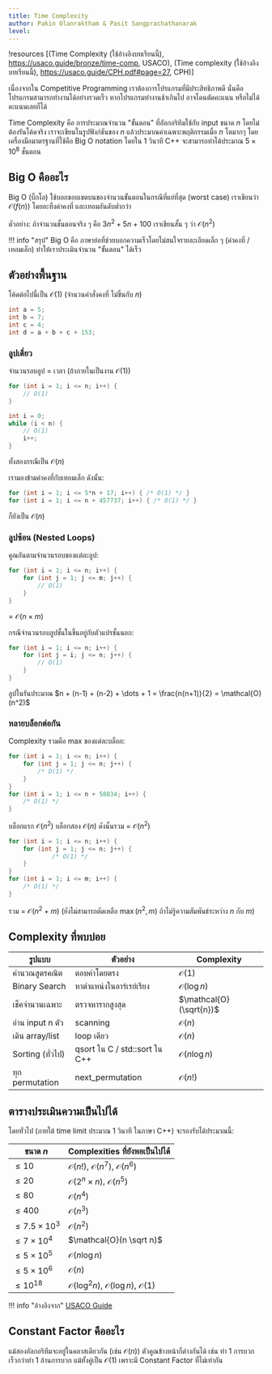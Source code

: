 ```yaml
---
title: Time Complexity
author: Pakin Olanraktham & Pasit Sangprachathanarak
level: 
---
```


!resources [(Time Complexity (ใช้อ้างอิงบทเรียนนี้), https://usaco.guide/bronze/time-comp, USACO), (Time complexity (ใช้อ้างอิงบทเรียนนี้), https://usaco.guide/CPH.pdf#page=27, CPH)]

เนื่องจากใน Competitive Programming เราต้องการโปรแกรมที่มีประสิทธิภาพดี นั่นคือโปรแกรมสามารถทำงานได้อย่างรวดเร็ว หากโปรแกรมทำงานช้าเกินไป อาจโดนตัดคะแนน หรือไม่ได้คะแนนเลยก็ได้

Time Complexity คือ การประมาณจำนวน "ขั้นตอน" ที่อัลกอริทึมใช้กับ input ขนาด $n$ โดยไม่ต้องรันโค้ดจริง เราจะเขียนในรูปฟังก์ชันของ $n$ แล้วประมาณค่าเฉพาะพฤติกรรมเมื่อ $n$ โตมากๆ โดยเครื่องมือมาตรฐานที่ใช้คือ Big O notation โดยใน 1 วินาที C++ จะสามารถทำได้ประมาณ $5\times 10^8$ ขั้นตอน

## Big O คืออะไร

Big O (บิ๊กโอ) ใช้บอกขอบเขตบนของจำนวนขั้นตอนในกรณีที่แย่ที่สุด (worst case) เราเขียนว่า $\mathcal{O}(f(n))$ โดยละทิ้งค่าคงที่ และเทอมอันดับต่ำกว่า

ตัวอย่าง: ถ้าจำนวนขั้นตอนจริง ๆ คือ $3n^2 + 5n + 100$ เราเขียนสั้น ๆ ว่า $\mathcal{O}(n^2)$

!!! info "สรุป"
    Big O คือ ภาษาย่อที่ช่วยบอกความเร็วโดยไม่สนใจรายละเอียดเล็ก ๆ (ค่าคงที่ / เทอมเล็ก) ทำให้เราประเมินจำนวน "ขั้นตอน" ได้เร็ว

## ตัวอย่างพื้นฐาน

โค้ดต่อไปนี้เป็น $\mathcal{O}(1)$ (จำนวนคำสั่งคงที่ ไม่ขึ้นกับ $n$)

```cpp
int a = 5;
int b = 7;
int c = 4;
int d = a + b + c + 153;
```

### ลูปเดี่ยว

จำนวนรอบลูป = เวลา (ถ้าภายในเป็นงาน $\mathcal{O}(1)$)

```cpp
for (int i = 1; i <= n; i++) {
    // O(1)
}

int i = 0;
while (i < n) {
    // O(1)
    i++;
}
```

ทั้งสองกรณีเป็น $\mathcal{O}(n)$

เรามองข้ามค่าคงที่กับเทอมเล็ก ดังนั้น:

```cpp
for (int i = 1; i <= 5*n + 17; i++) { /* O(1) */ }
for (int i = 1; i <= n + 457737; i++) { /* O(1) */ }
```

ก็ยังเป็น $\mathcal{O}(n)$

### ลูปซ้อน (Nested Loops)

คูณกันตามจำนวนรอบของแต่ละลูป:

```cpp
for (int i = 1; i <= n; i++) {
    for (int j = 1; j <= m; j++) {
        // O(1)
    }
}
```

= $\mathcal{O}(n\times m)$

กรณีจำนวนรอบลูปชั้นในขึ้นอยู่กับตัวแปรชั้นนอก:

```cpp
for (int i = 1; i <= n; i++) {
    for (int j = i; j <= n; j++) {
        // O(1)
    }
}
```

ลูปในรันประมาณ $n + (n-1) + (n-2) + \dots + 1 = \frac{n(n+1)}{2} = \mathcal{O}(n^2)$

### หลายบล็อกต่อกัน

Complexity รวมคือ max ของแต่ละบล็อก:

```cpp
for (int i = 1; i <= n; i++) {
    for (int j = 1; j <= n; j++) { 
        /* O(1) */ 
    }
}
for (int i = 1; i <= n + 58834; i++) { 
    /* O(1) */ 
}
```

บล็อกแรก $\mathcal{O}(n^2)$ บล็อกสอง $\mathcal{O}(n)$ ดังนั้นรวม = $\mathcal{O}(n^2)$

```cpp
for (int i = 1; i <= n; i++) {
    for (int j = 1; j <= n; j++) {
            /* O(1) */ 
    }
}
for (int i = 1; i <= m; i++) {
    /* O(1) */ 
}
```

รวม = $\mathcal{O}(n^2 + m)$ (ยังไม่สามารถตัดเหลือ $\max(n^2, m)$ ถ้าไม่รู้ความสัมพันธ์ระหว่าง $n$ กับ $m$)

## Complexity ที่พบบ่อย

| รูปแบบ | ตัวอย่าง | Complexity |
|--------|----------|------------|
| คำนวณสูตรคณิต | ตอบค่าโดยตรง | $\mathcal{O}(1)$ |
| Binary Search | หาตำแหน่งในอาร์เรย์เรียง | $\mathcal{O}(\log n)$ |
| เช็คจำนวนเฉพาะ | ตรวจหารากสูงสุด | $\mathcal{O}(\sqrt{n})$ |
| อ่าน input n ตัว | scanning | $\mathcal{O}(n)$ |
| เดิน array/list | loop เดียว | $\mathcal{O}(n)$ |
| Sorting (ทั่วไป) |  qsort ใน C / std::sort ใน C++ | $\mathcal{O}(n \log n)$ |
| ทุก permutation | next_permutation | $\mathcal{O}(n!)$ |

## ตารางประเมินความเป็นไปได้

โดยทั่วไป (ภายใต้ time limit ประมาณ 1 วินาที ในภาษา C++) จะรองรับได้ประมาณนี้:

| ขนาด $n$ | Complexities ที่ยังพอเป็นไปได้ |
|--------------------|----------------------------------|
| $\le 10$ | $\mathcal{O}(n!)$, $\mathcal{O}(n^7)$, $\mathcal{O}(n^6)$ |
| $\le 20$ | $\mathcal{O}(2^n\times n)$, $\mathcal{O}(n^5)$ |
| $\le 80$ | $\mathcal{O}(n^4)$ |
| $\le 400$ | $\mathcal{O}(n^3)$ |
| $\le 7.5 \times 10^3$ | $\mathcal{O}(n^2)$ |
| $\le 7 \times 10^4$ | $\mathcal{O}(n \sqrt n)$ |
| $\le 5 \times 10^5$ | $\mathcal{O}(n \log n)$ |
| $\le 5 \times 10^6$ | $\mathcal{O}(n)$ |
| $\le 10^{18}$ | $\mathcal{O}(\log^2 n)$, $\mathcal{O}(\log n)$, $\mathcal{O}(1)$ |

!!! info "อ้างอิงจาก"
    [USACO Guide](https://usaco.guide/bronze/time-comp)

## Constant Factor คืออะไร

แม้สองอัลกอริทึมจะอยู่ในคลาสเดียวกัน (เช่น $\mathcal{O}(n)$) ตัวคูณข้างหน้าก็ต่างกันได้ เช่น ทำ 1 การบวก เร็วกว่าทำ 1 ล้านการบวก แม้ทั้งคู่เป็น $\mathcal{O}(1)$ เพราะมี Constant Factor ที่ไม่เท่ากัน
